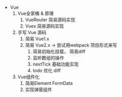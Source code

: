 - Vue
   1. Vue全家桶 & 原理
      1. VueRouter 简易源码实现
      2. Vuex 简易源码实现
   2. 手写 Vue 源码
      1. 简易 Vue1.x 
      2. 简易 Vue2.x -> 尝试用webpack 项目形式来写
         1. 简易初始化挂载， 简易diff
         2. 监听数组的操作
         3. nextTick 基础功能实现
         4. todo 优化 diff
   3. Vue组件化
      1. 简易Element FormData
      2. 实现弹窗组件